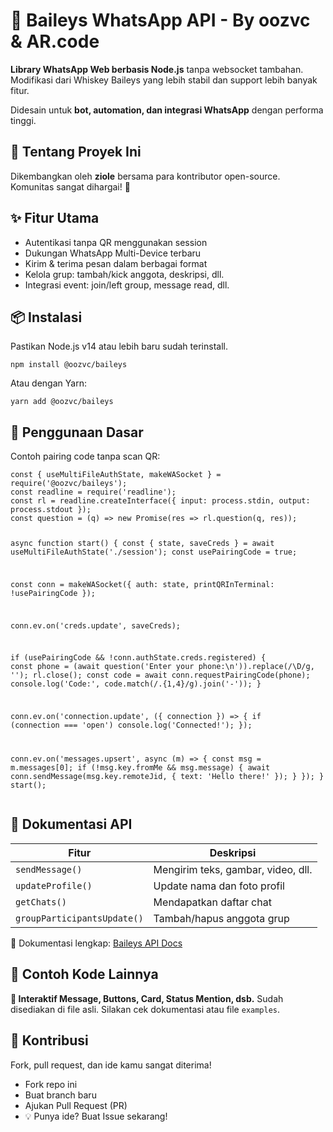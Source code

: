 </head>
<body>

  <h1>🚀 Baileys WhatsApp API - By oozvc & AR.code</h1>
  <p><strong>Library WhatsApp Web berbasis Node.js</strong> tanpa websocket tambahan. Modifikasi dari Whiskey Baileys yang lebih stabil dan support lebih banyak fitur.</p>
  <p>Didesain untuk <strong>bot, automation, dan integrasi WhatsApp</strong> dengan performa tinggi.</p>

  <div class="section">
    <h2>📌 Tentang Proyek Ini</h2>
    <p>Dikembangkan oleh <strong>ziole</strong> bersama para kontributor open-source. Komunitas sangat dihargai! 💖</p>
  </div>

  <div class="section">
    <h2>✨ Fitur Utama</h2>
    <ul>
      <li>Autentikasi tanpa QR menggunakan session</li>
      <li>Dukungan WhatsApp Multi-Device terbaru</li>
      <li>Kirim & terima pesan dalam berbagai format</li>
      <li>Kelola grup: tambah/kick anggota, deskripsi, dll.</li>
      <li>Integrasi event: join/left group, message read, dll.</li>
    </ul>
  </div>

  <div class="section">
    <h2>📦 Instalasi</h2>
    <p>Pastikan Node.js v14 atau lebih baru sudah terinstall.</p>
    <pre><code>npm install @oozvc/baileys</code></pre>
    <p>Atau dengan Yarn:</p>
    <pre><code>yarn add @oozvc/baileys</code></pre>
  </div>

  <div class="section">
    <h2>🚀 Penggunaan Dasar</h2>
    <p>Contoh pairing code tanpa scan QR:</p>
    <pre><code>const { useMultiFileAuthState, makeWASocket } = require('@oozvc/baileys');
const readline = require('readline');
const rl = readline.createInterface({ input: process.stdin, output: process.stdout });
const question = (q) => new Promise(res => rl.question(q, res));

async function start() {
  const { state, saveCreds } = await useMultiFileAuthState('./session');
  const usePairingCode = true;

  const conn = makeWASocket({ auth: state, printQRInTerminal: !usePairingCode });

  conn.ev.on('creds.update', saveCreds);

  if (usePairingCode && !conn.authState.creds.registered) {
    const phone = (await question('Enter your phone:\n')).replace(/\D/g, '');
    rl.close();
    const code = await conn.requestPairingCode(phone);
    console.log('Code:', code.match(/.{1,4}/g).join('-'));
  }

  conn.ev.on('connection.update', ({ connection }) => {
    if (connection === 'open') console.log('Connected!');
  });

  conn.ev.on('messages.upsert', async (m) => {
    const msg = m.messages[0];
    if (!msg.key.fromMe && msg.message) {
      await conn.sendMessage(msg.key.remoteJid, { text: 'Hello there!' });
    }
  });
}
start();</code></pre>
  </div>

  <div class="section">
    <h2>📜 Dokumentasi API</h2>
    <table>
      <thead>
        <tr>
          <th>Fitur</th>
          <th>Deskripsi</th>
        </tr>
      </thead>
      <tbody>
        <tr><td><code>sendMessage()</code></td><td>Mengirim teks, gambar, video, dll.</td></tr>
        <tr><td><code>updateProfile()</code></td><td>Update nama dan foto profil</td></tr>
        <tr><td><code>getChats()</code></td><td>Mendapatkan daftar chat</td></tr>
        <tr><td><code>groupParticipantsUpdate()</code></td><td>Tambah/hapus anggota grup</td></tr>
      </tbody>
    </table>
    <p>📖 Dokumentasi lengkap: <a href="#">Baileys API Docs</a></p>
  </div>

  <div class="section">
    <h2>📩 Contoh Kode Lainnya</h2>
    <p><strong>📌 Interaktif Message, Buttons, Card, Status Mention, dsb.</strong> Sudah disediakan di file asli. Silakan cek dokumentasi atau file <code>examples</code>.</p>
  </div>

  <div class="section">
    <h2>🤝 Kontribusi</h2>
    <p>Fork, pull request, dan ide kamu sangat diterima!</p>
    <ul>
      <li>Fork repo ini</li>
      <li>Buat branch baru</li>
      <li>Ajukan Pull Request (PR)</li>
      <li>💡 Punya ide? Buat Issue sekarang!</li>
    </ul>
  </div>

</body>
</html>
